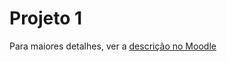 # Projeto 1

Para maiores detalhes, ver a [descrição no Moodle](https://moodle.ifsc.edu.br/mod/page/view.php?id=177800)
